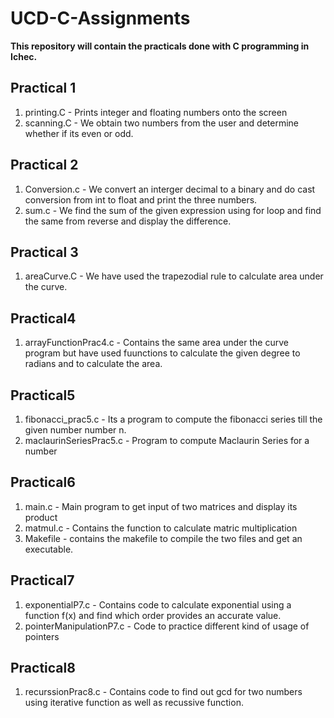 # UCD-C-Assignments

**This repository will contain the practicals done with C programming in Ichec.**

## Practical 1

1. printing.C - Prints integer and floating numbers onto the screen
2. scanning.C - We obtain two numbers from the user and determine whether if its even or odd.

## Practical 2

1. Conversion.c - We convert an interger decimal to a binary and do cast conversion from int to float and print the three numbers.
2. sum.c - We find the sum of the given expression using for loop and find the same from reverse and display the difference.

## Practical 3

1. areaCurve.C - We have used the trapezodial rule to calculate area under the curve.

## Practical4

1. arrayFunctionPrac4.c - Contains the same area under the curve program but have used fuunctions to calculate the given degree to radians and to calculate the area.

## Practical5

1. fibonacci_prac5.c - Its a program to compute the fibonacci series till the given number number n.
2. maclaurinSeriesPrac5.c - Program to compute Maclaurin Series for a number

## Practical6

1. main.c - Main program to get input of two matrices and display its product
2. matmul.c - Contains the function to calculate matric multiplication
3. Makefile - contains the makefile to compile the two files and get an executable. 

## Practical7

1. exponentialP7.c - Contains code to calculate exponential using a function f(x) and find which order provides an accurate value.
2. pointerManipulationP7.c - Code to practice different kind of usage of pointers

## Practical8

1. recurssionPrac8.c - Contains code to find out gcd for two numbers using iterative function as well as recussive function.